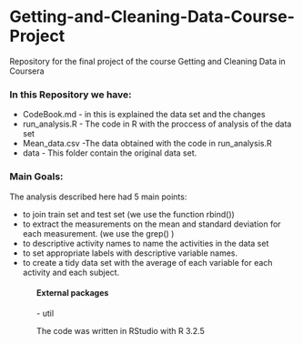 # Getting-and-Cleaning-Data-Course-Project
Repository for the final project of the course Getting and Cleaning Data in Coursera

<h3>In this Repository we have:</h3>

<ul>
<li>
CodeBook.md - in this is explained the data set and the changes
</li>
<li>
run_analysis.R - The code in R with the proccess of analysis of the data set
</li>
<li>
Mean_data.csv -The data obtained with the code in run_analysis.R
</li> 
<li>
data - This folder contain the original data set.
</li>
</ul>


<h3>  Main Goals:</h3>

The analysis described here had 5 main points:

<ul>
<li> to join train set and test set  (we use the function rbind()) </li>
<li> to extract the measurements on the mean and standard deviation for each measurement.  (we use the grep() )</li>
<li> to descriptive activity names to name the activities in the data set </li>
<li> to set appropriate labels with descriptive variable names. </li>
<li>  to create a tidy data set with the average of each variable for each activity and each subject.</li>
<ul>


<h4>External packages</h4>
 - util
 
 <br>
 <p>The code was written in RStudio with R 3.2.5</p> 
